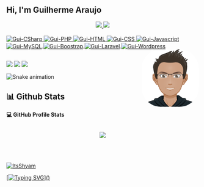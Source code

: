 ## Hi, I'm Guilherme Araujo
<div align="center">
  <a href="https://github.com/gui1535">
  <img height="180em" src="https://github-readme-stats.vercel.app/api?username=gui1535&show_icons=true&theme=dark&include_all_commits=true&count_private=false"/>
  <img height="180em" src="https://github-readme-stats.vercel.app/api/top-langs/?username=gui1535&layout=compact&langs_count=7&theme=dark"/>
</div>
	
<div style="display: inline_block"><br>
  <img align="center" alt="Gui-CSharp" height="30" width="40" src="https://cdn.jsdelivr.net/gh/devicons/devicon/icons/csharp/csharp-original.svg">
  <img align="center" alt="Gui-PHP" height="30" width="40" src="https://cdn.jsdelivr.net/gh/devicons/devicon/icons/php/php-original.svg">
  <img align="center" alt="Gui-HTML" height="30" width="40" src="https://cdn.jsdelivr.net/gh/devicons/devicon/icons/html5/html5-original.svg">
  <img align="center" alt="Gui-CSS" height="30" width="40" src="https://cdn.jsdelivr.net/gh/devicons/devicon/icons/css3/css3-original.svg">
  <img align="center" alt="Gui-Javascript" height="30" width="40" src="https://cdn.jsdelivr.net/gh/devicons/devicon/icons/javascript/javascript-plain.svg">
  <img align="center" alt="Gui-MySQL" height="30" width="40" src="https://cdn.jsdelivr.net/gh/devicons/devicon/icons/mysql/mysql-plain.svg">
  <img align="center" alt="Gui-Boostrap" height="30" width="40" src="https://cdn.jsdelivr.net/gh/devicons/devicon/icons/bootstrap/bootstrap-original.svg">
  <img align="center" alt="Gui-Laravel" height="30" width="40" src="https://cdn.jsdelivr.net/gh/devicons/devicon/icons/laravel/laravel-plain.svg">
  <img align="center" alt="Gui-Wordpress" height="30" width="40" src="https://cdn.jsdelivr.net/gh/devicons/devicon/icons/wordpress/wordpress-plain.svg">
  <img align="right" alt="Gui-Face" height="150" style="border-radius:50px;" src="https://github.com/gui1535/gui1535/blob/main/face.png">
</div>
   
  ##
 
<div> 
  <a href = "mailto:guilherme.araujo1535@gmail.com"><img src="https://img.shields.io/badge/-Gmail-%23333?style=for-the-badge&logo=gmail&logoColor=white" target="_blank"></a>
  <a href="https://www.linkedin.com/in/guilhermearaujo1/" target="_blank"><img src="https://img.shields.io/badge/-LinkedIn-%230077B5?style=for-the-badge&logo=linkedin&logoColor=white" target="_blank"></a>
    <a href="https://t.me/Guilhermearaujo01" target="_blank"><img src="https://img.shields.io/badge/Telegram-2CA5E0?style=for-the-badge&logo=telegram&logoColor=white" target="_blank"></a> 
	
  ![Snake animation](https://github.com/gui1535/gui1535/blob/output/github-contribution-grid-snake.svg)
</div>
	
  ## 📊 Github Stats
	
  <summary><b>💻 GitHub Profile Stats</b></summary>
  <br/>
  <p align="center">
      <a href="https://github.com/gui1535"><img src="https://activity-graph.herokuapp.com/graph?username=gui1535&custom_title=Guilherme%20Araujo's%20Contribution%20Graph&theme=react-dark" /></a>
	</p>
  <br/>	
	
<!--   <summary><b>⚡ My favorite repositories</b></summary>
  <br/>
<p align="center">
  <a href="https://github.com/gui1535/JoKenPo">
    <img width='49%' align="center" src="https://github-readme-stats.vercel.app/api/pin/?username=gui1535&repo=JoKenPo&theme=react" />
  </a>
  <span>&nbsp;</span>
  <a href="https://github.com/gui1535/Bootstrap_Finans">
    <img width='49%' align="center" src="https://github-readme-stats.vercel.app/api/pin/?username=gui1535&repo=Bootstrap_Finans&theme=react" />
  </a>
  <span>&nbsp;</span>
  <br/>
  <a href="https://github.com/gui1535/ecommerce">
    <img width='49%' align="center" src="https://github-readme-stats.vercel.app/api/pin/?username=gui1535&repo=ecommerce&theme=react" />
  </a> 
  <span>&nbsp;</span>
  <a href="https://github.com/gui1535/gui1535.github.io">
    <img width='49%' align="center" src="https://github-readme-stats.vercel.app/api/pin/?username=gui1535&repo=gui1535.github.io&theme=react&" />
  </a>
</p> -->
  
  ##
 
<p><a href="https://www.buymeacoffee.com/gui1535"> <img src="https://cdn.buymeacoffee.com/buttons/v2/default-yellow.png" height="50" width="210" alt="ItsShyam" />
  
  [![Typing SVG](https://readme-typing-svg.herokuapp.com?font=Ubuntu&color=blue&vCenter=true&lines=Gui1535+thanks+for+your+visit!)]()
	
